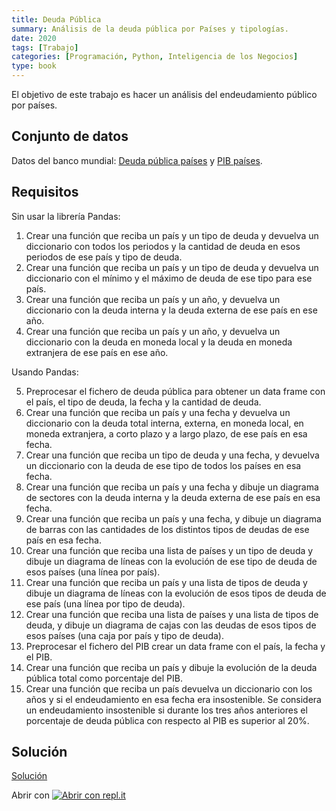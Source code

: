 ```yaml
---
title: Deuda Pública
summary: Análisis de la deuda pública por Países y tipologías.
date: 2020
tags: [Trabajo]
categories: [Programación, Python, Inteligencia de los Negocios]
type: book
---
```


El objetivo de este trabajo es hacer un análisis del endeudamiento público por países.

## Conjunto de datos

Datos del banco mundial: [Deuda pública países](datos/deuda-publica.csv) y [PIB países](datos/pib.csv).

## Requisitos

Sin usar la librería Pandas:

1. Crear una función que reciba un país y un tipo de deuda y devuelva un diccionario con todos los periodos y la cantidad de deuda en esos periodos de ese país y tipo de deuda.
2. Crear una función que reciba un país y un tipo de deuda y devuelva un diccionario con el mínimo y el máximo de deuda de ese tipo para ese país.
3. Crear una función que reciba un país y un año, y devuelva un diccionario con la deuda interna y la deuda externa de ese país en ese año.
4. Crear una función que reciba un país y un año, y devuelva un diccionario con la deuda en moneda local y la deuda en moneda extranjera de ese país en ese año.

Usando Pandas:

5. Preprocesar el fichero de deuda pública para obtener un data frame con el país, el tipo de deuda, la fecha y la cantidad de deuda.
6. Crear una función que reciba un país y una fecha y devuelva un diccionario con la deuda total interna, externa, en moneda local, en moneda extranjera, a corto plazo y a largo plazo, de ese país en esa fecha.
7. Crear una función que reciba un tipo de deuda y una fecha, y devuelva un diccionario con la deuda de ese tipo de todos los países en esa fecha.
8. Crear una función que reciba un país y una fecha y dibuje un diagrama de sectores con la deuda interna y la deuda externa de ese país en esa fecha.
9. Crear una función que reciba un país y una fecha, y dibuje un diagrama de barras con las cantidades de los distintos tipos de deudas de ese país en esa fecha.
10. Crear una función que reciba una lista de países y un tipo de deuda y dibuje un diagrama de líneas con la evolución de ese tipo de deuda de esos países (una línea por país).
11. Crear una función que reciba un país y una lista de tipos de deuda y dibuje un diagrama de líneas con la evolución de esos tipos de deuda de ese país (una línea por tipo de deuda).
12. Crear una función que reciba una lista de países y una lista de tipos de deuda, y dibuje un diagrama de cajas con las deudas de esos tipos de esos países (una caja por país y tipo de deuda).
13. Preprocesar el fichero del PIB crear un data frame con el país, la fecha y el PIB.
14. Crear una función que reciba un país y dibuje la evolución de la deuda pública total como porcentaje del PIB.
15. Crear una función que reciba un país devuelva un diccionario con los años y si el endeudamiento en esa fecha era insostenible. Se considera un endeudamiento insostenible si durante los tres años anteriores el porcentaje de deuda pública con respecto al PIB es superior al 20%.

## Solución

<a href="https://colab.research.google.com/github/asalber/asalber.github.io/blob/master/python/trabajos/soluciones/deuda-publica.ipynb" class="btn btn-info" target="_blank">Solución</a>

Abrir con <a href="https://repl.it/@asalber/deudapy"><img src="/images/logo-replit.png" alt="Abrir con repl.it"></a>